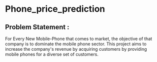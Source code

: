 # Phone_price_prediction

## Problem Statement :
For Every New Mobile-Phone that comes to market, the objective of that company is to dominate the mobile phone sector. This project aims to increase the company's revenue by acquiring customers by providing mobile phones for a diverse set of customers.
